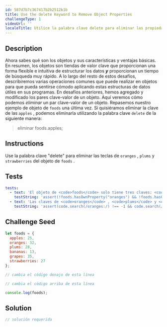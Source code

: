 ```yaml
---
id: 587d7b7c367417b2b2512b1b
title: Use the delete Keyword to Remove Object Properties
challengeType: 1
videoUrl: ''
localeTitle: Utilice la palabra clave delete para eliminar las propiedades del objeto
---
```


## Description
<section id="description"> Ahora sabes qué son los objetos y sus características y ventajas básicas. En resumen, los objetos son tiendas de valor clave que proporcionan una forma flexible e intuitiva de estructurar los datos <strong><em>y</em></strong> proporcionan un tiempo de búsqueda muy rápido. A lo largo del resto de estos desafíos, describiremos varias operaciones comunes que puede realizar en objetos para que pueda sentirse cómodo aplicando estas estructuras de datos útiles en sus programas. En desafíos anteriores, hemos agregado y modificado los pares clave-valor de un objeto. Aquí veremos cómo podemos <em>eliminar</em> un par clave-valor de un objeto. Repasemos nuestro ejemplo de objeto de <code>foods</code> una última vez. Si quisiéramos eliminar la clave de las <code>apples</code> , podemos eliminarla utilizando la palabra clave <code>delete</code> de la siguiente manera: <blockquote> eliminar foods.apples; </blockquote></section>

## Instructions
<section id="instructions"> Use la palabra clave "delete" para eliminar las teclas de <code>oranges</code> , <code>plums</code> y <code>strawberries</code> del objeto de <code>foods</code> . </section>

## Tests
<section id='tests'>

```yml
tests:
  - text: 'El objeto de <code>foods</code> solo tiene tres claves: <code>apples</code> , <code>grapes</code> y <code>bananas</code>'
    testString: 'assert(!foods.hasOwnProperty("oranges") && !foods.hasOwnProperty("plums") && !foods.hasOwnProperty("strawberries") && Object.keys(foods).length === 3, "The <code>foods</code> object only has three keys: <code>apples</code>, <code>grapes</code>, and <code>bananas</code>");'
  - text: 'Las claves de <code>oranges</code> , <code>plums</code> y <code>strawberries</code> se eliminan usando <code>delete</code>'
    testString: 'assert(code.search(/oranges:/) !== -1 && code.search(/plums:/) !== -1 && code.search(/strawberries:/) !== -1, "The <code>oranges</code>, <code>plums</code>, and <code>strawberries</code> keys are removed using <code>delete</code>");'

```

</section>

## Challenge Seed
<section id='challengeSeed'>

<div id='js-seed'>

```js
let foods = {
  apples: 25,
  oranges: 32,
  plums: 28,
  bananas: 13,
  grapes: 35,
  strawberries: 27
};

// cambia el código denajo de esta línea

// cambia el código arriba de esta línea

console.log(foods);

```

</div>



</section>

## Solution
<section id='solution'>

```js
// solución requerida
```
</section>
